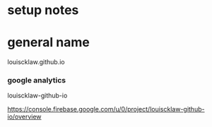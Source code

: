 # setup notes

# general name

louiscklaw.github.io

### google analytics

louiscklaw-github-io

https://console.firebase.google.com/u/0/project/louiscklaw-github-io/overview
